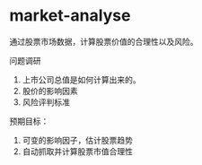 # market-analyse

通过股票市场数据，计算股票价值的合理性以及风险。

问题调研
1. 上市公司总值是如何计算出来的。
2. 股价的影响因素
3. 风险评判标准

预期目标：
1. 可变的影响因子，估计股票趋势
2. 自动抓取并计算股票市值合理性